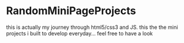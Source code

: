 # RandomMiniPageProjects
this is actually my journey through html5/css3 and JS. this the the mini projects i built to develop everyday... feel free to have a look
